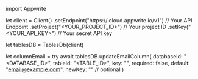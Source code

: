 import Appwrite

let client = Client()
    .setEndpoint("https://<REGION>.cloud.appwrite.io/v1") // Your API Endpoint
    .setProject("<YOUR_PROJECT_ID>") // Your project ID
    .setKey("<YOUR_API_KEY>") // Your secret API key

let tablesDB = TablesDb(client)

let columnEmail = try await tablesDB.updateEmailColumn(
    databaseId: "<DATABASE_ID>",
    tableId: "<TABLE_ID>",
    key: "",
    required: false,
    default: "email@example.com",
    newKey: "" // optional
)

